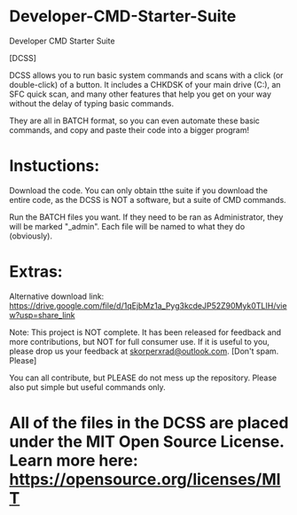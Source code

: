 # Developer-CMD-Starter-Suite

Developer CMD Starter Suite

[DCSS]

DCSS allows you to run basic system commands and scans with a click (or double-click) of a button. It includes a CHKDSK of your main drive (C:), an SFC quick scan, and many other features that help you get on your way without the delay of typing basic commands.

They are all in BATCH format, so you can even automate these basic commands, and copy and paste their code into a bigger program!

Instuctions:
=============================

Download the code. You can only obtain tthe suite if you download the entire code, as the DCSS is NOT a software, but a suite of CMD commands.

Run the BATCH files you want. If they need to be ran as Administrator, they will be marked "_admin".
Each file will be named to what they do (obviously).


Extras:
=============================

Alternative download link: https://drive.google.com/file/d/1qEjbMz1a_Pyg3kcdeJP52Z90Myk0TLIH/view?usp=share_link

Note: This project is NOT complete. It has been released for feedback and more contributions, but NOT for full consumer use. If it is useful to you, please drop us your feedback at skorperxrad@outlook.com. [Don't spam. Please]

You can all contribute, but PLEASE do not mess up the repository. Please also put simple but useful commands only.

All of the files in the DCSS are placed under the MIT Open Source License. Learn more here:
https://opensource.org/licenses/MIT
=============================

